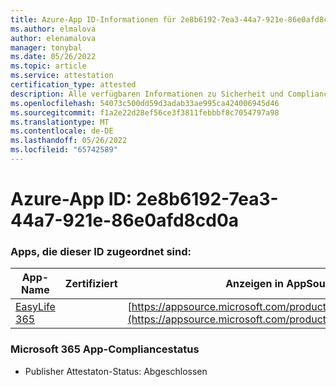 ```yaml
---
title: Azure-App ID-Informationen für 2e8b6192-7ea3-44a7-921e-86e0afd8cd0a
ms.author: elmalova
author: elenamalova
manager: tonybal
ms.date: 05/26/2022
ms.topic: article
ms.service: attestation
certification_type: attested
description: Alle verfügbaren Informationen zu Sicherheit und Compliance für 2e8b6192-7ea3-44a7-921e-86e0afd8cd0a.
ms.openlocfilehash: 54073c500dd59d3adab33ae995ca424006945d46
ms.sourcegitcommit: f1a2e22d28ef56ce3f3811febbbf8c7054797a98
ms.translationtype: MT
ms.contentlocale: de-DE
ms.lasthandoff: 05/26/2022
ms.locfileid: "65742589"
---
```

# <a name="azure-app-id-2e8b6192-7ea3-44a7-921e-86e0afd8cd0a"></a>Azure-App ID: 2e8b6192-7ea3-44a7-921e-86e0afd8cd0a


### <a name="apps-associated-with-this-id"></a>Apps, die dieser ID zugeordnet sind:
| **App-Name** | **Zertifiziert** | **Anzeigen in AppSource** |
|--------------|---------------|-----------------------|
| [EasyLife 365](../forward/WA200003697.md) |  | [https://appsource.microsoft.com/product/office/WA200003697](https://appsource.microsoft.com/product/office/WA200003697) |

### <a name="microsoft-365-app-compliance-status"></a>Microsoft 365 App-Compliancestatus
- Publisher Attestaton-Status: Abgeschlossen
